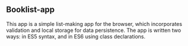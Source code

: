 ## Booklist-app

This app is a simple list-making app for the browser, which incorporates validation and local storage for data persistence.
The app is written two ways: in ES5 syntax, and in ES6 using class declarations.